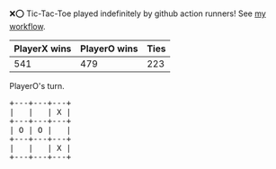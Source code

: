 :x::o: Tic-Tac-Toe played indefinitely by github action runners! See [my workflow](.github/workflows/play.yaml).

|PlayerX wins|PlayerO wins|Ties|
|-|-|-|
|541|479|223|

PlayerO's turn.

<pre>
+---+---+---+
|   |   | X |
+---+---+---+
| O | O |   |
+---+---+---+
|   |   | X |
+---+---+---+
</pre>